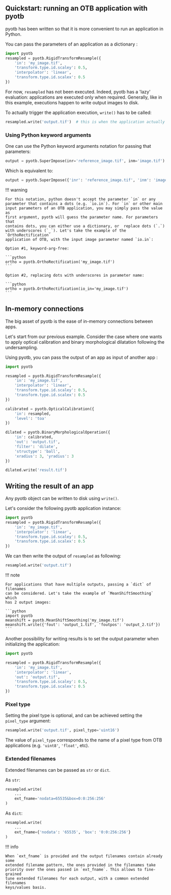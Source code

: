 ## Quickstart: running an OTB application with pyotb

pyotb has been written so that it is more convenient to run an application in 
Python.

You can pass the parameters of an application as a dictionary :

```python
import pyotb
resampled = pyotb.RigidTransformResample({
    'in': 'my_image.tif', 
    'transform.type.id.scaley': 0.5,
    'interpolator': 'linear', 
    'transform.type.id.scalex': 0.5
})
```

For now, `resampled` has not been executed. Indeed, pyotb has a 'lazy' 
evaluation: applications are executed only when required. Generally, like in 
this example, executions happen to write output images to disk. 

To actually trigger the application execution, `write()` has to be called:

```python
resampled.write('output.tif')  # this is when the application actually runs
```

### Using Python keyword arguments

One can use the Python keyword arguments notation for passing that parameters:

```python
output = pyotb.SuperImpose(inr='reference_image.tif', inm='image.tif')
```

Which is equivalent to:

```python
output = pyotb.SuperImpose({'inr': 'reference_image.tif', 'inm': 'image.tif'})
```

!!! warning

    For this notation, python doesn't accept the parameter `in` or any 
    parameter that contains a dots (e.g. `io.in`). For `in` or other main 
    input parameters of an OTB application, you may simply pass the value as 
    first argument, pyotb will guess the parameter name. For parameters that 
    contains dots, you can either use a dictionary, or  replace dots (`.`) 
    with underscores (`_`). Let's take the example of the `OrthoRectification` 
    application of OTB, with the input image parameter named `io.in`:

    Option #1, keyword-arg-free:

    ```python
    ortho = pyotb.OrthoRectification('my_image.tif')
    ```
    
    Option #2, replacing dots with underscores in parameter name: 

    ```python
    ortho = pyotb.OrthoRectification(io_in='my_image.tif')
    ``` 

## In-memory connections

The big asset of pyotb is the ease of in-memory connections between apps.

Let's start from our previous example. Consider the case where one wants to 
apply optical calibration and binary morphological dilatation 
following the undersampling.

Using pyotb, you can pass the output of an app as input of another app :

```python
import pyotb

resampled = pyotb.RigidTransformResample({
    'in': 'my_image.tif', 
    'interpolator': 'linear',
    'transform.type.id.scaley': 0.5, 
    'transform.type.id.scalex': 0.5
})

calibrated = pyotb.OpticalCalibration({
    'in': resampled, 
    'level': 'toa'
}) 

dilated = pyotb.BinaryMorphologicalOperation({
    'in': calibrated, 
    'out': 'output.tif', 
    'filter': 'dilate',
    'structype': 'ball', 
    'xradius': 3, 'yradius': 3
})

dilated.write('result.tif')
```

## Writing the result of an app

Any pyotb object can be written to disk using `write()`.

Let's consider the following pyotb application instance:

```python
import pyotb
resampled = pyotb.RigidTransformResample({
    'in': 'my_image.tif', 
    'interpolator': 'linear',
    'transform.type.id.scaley': 0.5,
    'transform.type.id.scalex': 0.5
})
```

We can then write the output of `resampled` as following:

```python
resampled.write('output.tif')
```

!!! note

    For applications that have multiple outputs, passing a `dict` of filenames 
    can be considered. Let's take the example of `MeanShiftSmoothing` which 
    has 2 output images:

    ```python
    import pyotb
    meanshift = pyotb.MeanShiftSmoothing('my_image.tif')
    meanshift.write({'fout': 'output_1.tif', 'foutpos': 'output_2.tif'})
    ```

Another possibility for writing results is to set the output parameter when 
initializing the application:

```python
import pyotb

resampled = pyotb.RigidTransformResample({
    'in': 'my_image.tif', 
    'interpolator': 'linear', 
    'out': 'output.tif',
    'transform.type.id.scaley': 0.5,
    'transform.type.id.scalex': 0.5
})
```

### Pixel type

Setting the pixel type is optional, and can be achieved setting the 
`pixel_type` argument: 

```python
resampled.write('output.tif', pixel_type='uint16')
```

The value of `pixel_type` corresponds to the name of a pixel type from OTB 
applications (e.g. `'uint8'`, `'float'`, etc).

### Extended filenames

Extended filenames can be passed as `str` or `dict`.

As `str`:

```python
resampled.write(
    ...
    ext_fname='nodata=65535&box=0:0:256:256'
)
```

As `dict`:

```python
resampled.write(
    ...
    ext_fname={'nodata': '65535', 'box': '0:0:256:256'}
)
```

!!! info

    When `ext_fname` is provided and the output filenames contain already some 
    extended filename pattern, the ones provided in the filenames take 
    priority over the ones passed in `ext_fname`. This allows to fine-grained 
    tune extended filenames for each output, with a common extended filenames 
    keys/values basis.
